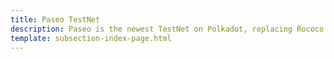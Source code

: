 ```yaml
---
title: Paseo TestNet
description: Paseo is the newest TestNet on Polkadot, replacing Rococo as a decentralized, community-run, stable TestNet for Parachain teams and dApp developers to build on.
template: subsection-index-page.html
---
```

